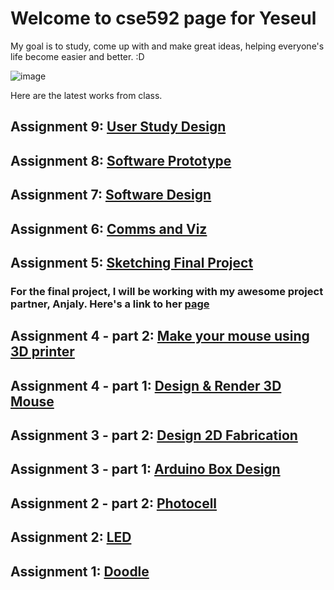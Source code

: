 # Welcome to cse592 page for Yeseul

My goal is to study, come up with and make great ideas, helping everyone's life become easier and better. :D

![image](https://s-media-cache-ak0.pinimg.com/236x/80/2d/25/802d25eb63d512164e5f4fd88983bb95.jpg)

Here are the latest works from class.
## Assignment 9: [User Study Design](asnt9)

## Assignment 8: [Software Prototype](asnt8)

## Assignment 7: [Software Design](asnt7)

## Assignment 6: [Comms and Viz](https://anjalymehla.github.io/assignment5.2.html)

## Assignment 5: [Sketching Final Project](asnt5)
### For the final project, I will be working with my awesome project partner, Anjaly. Here's a link to her [page](https://anjalymehla.github.io/)

## Assignment 4 - part 2: [Make your mouse using 3D printer](asnt4b)

## Assignment 4 - part 1: [Design & Render 3D Mouse](asnt4a)

## Assignment 3 - part 2: [Design 2D Fabrication](asnt3b)

## Assignment 3 - part 1: [Arduino Box Design](asnt3)

## Assignment 2 - part 2: [Photocell](https://anjalymehla.github.io/assignment2_2.html)

## Assignment 2: [LED](asnt2)

## Assignment 1: [Doodle](asnt1)






